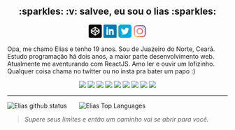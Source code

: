 <h2 align="center"> :sparkles: :v: salvee, eu sou o lias :sparkles: </h2>

<p align="center" display="inline">
  <a href="https://codepen.io/eliasinacio"><img width=30 src="https://github.com/eliasinacio/eliasinacio/blob/main/assets//codepen.png"></a>
  <a href="https://linkedin.com/in/elias-inacio0"><img width=30 src="https://github.com/eliasinacio/eliasinacio/blob/main/assets/linkedin-logo.svg"></a>
  <a href="https://twitter.com/eliasinacio_1"><img width=30 src="https://github.com/eliasinacio/eliasinacio/blob/main/assets/twitter-logo.svg"></a>
  <a href="https://instagram.com/liaasdev"><img width=30 src="https://github.com/eliasinacio/eliasinacio/blob/main/assets/instagram-logo.svg"></a>
</p>
<p>
  Opa, me chamo Elias e tenho 19 anos. Sou de Juazeiro do Norte, Ceará. Estudo programação há dois anos, a maior parte desenvolvimento web.
  Atualmente me aventurando com ReactJS. Amo ler e ouvir um lofizinho. Qualquer coisa chama no twitter ou no insta pra bater um papo :)
</p>

<div align="center">
  <img src="https://img.icons8.com/color/36/000000/html-5--v1.png"/>
  <img src="https://img.icons8.com/color/36/000000/css3.png"/>
  <img src="https://img.icons8.com/color/36/000000/javascript.png"/>
  <img src="https://img.icons8.com/color/36/000000/typescript.png"/>
  <img src="https://img.icons8.com/officel/36/000000/react.png"/>
  <img src="https://img.icons8.com/emoji/36/000000/nail-polish-.png"/>
  <img src="https://img.icons8.com/color/36/000000/sass.png"/>
  <img src="https://img.icons8.com/color/36/000000/bootstrap.png"/>
  <img src="https://img.icons8.com/color/36/000000/firebase.png"/>
</div>
<hr/>
<div>
  <img src="https://github-readme-stats.vercel.app/api?username=eliasinacio&count_private=true&show_icons=true&theme=tokyonight" alt="Elias github status" width="430"/>
  &nbsp; &nbsp; &nbsp; 
  <img src="https://github-readme-stats.vercel.app/api/top-langs/?username=eliasinacio&layout=compact&theme=tokyonight" alt="Elias Top Languages" width="360"/>
</div>

<blockquote> <em> Supere seus limites e então um caminho vai se abrir para você. </em> </blockquote>
